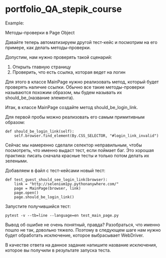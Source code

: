 # portfolio_QA_stepik_course

Example:

Методы-проверки в Page Object

Давайте теперь автоматизируем другой тест-кейс и посмотрим на его примере, как делать методы-проверки. 

Допустим, нам нужно проверять такой сценарий: 

   1. Открыть главную страницу 
   2. Проверить, что есть ссылка, которая ведет на логин 

Для этого в классе MainPage нужно реализовать метод, который будет проверять наличие ссылки. 
Обычно все такие методы-проверки называются похожим образом, мы будем называть их should_be_(название элемента). 

Итак, в классе MainPage создайте метод should_be_login_link. 

Для первой пробы можно реализовать его самым примитивным образом: 

    def should_be_login_link(self):
        self.browser.find_element(By.CSS_SELECTOR, "#login_link_invalid")

Сейчас мы намеренно сделали селектор неправильным, чтобы посмотреть, что именно выдаст тест, если поймает баг. 
Это хорошая практика: писать сначала красные тесты и только потом делать их зелеными.  

Добавляем в файл с тест-кейсами новый тест: 

    def test_guest_should_see_login_link(browser):
        link = "http://selenium1py.pythonanywhere.com/"
        page = MainPage(browser, link)
        page.open()
        page.should_be_login_link()

Запустите получившийся тест: 


    pytest -v --tb=line --language=en test_main_page.py

Вывод об ошибке не очень понятный, правда? Разобраться, что именно пошло не так, довольно тяжело. 
Поэтому в следующем шаге нам нужно будет обработать исключение, которое выбрасывает WebDriver. 

В качестве ответа на данное задание напишите название исключения, которое вы получили в результате запуска теста. 
